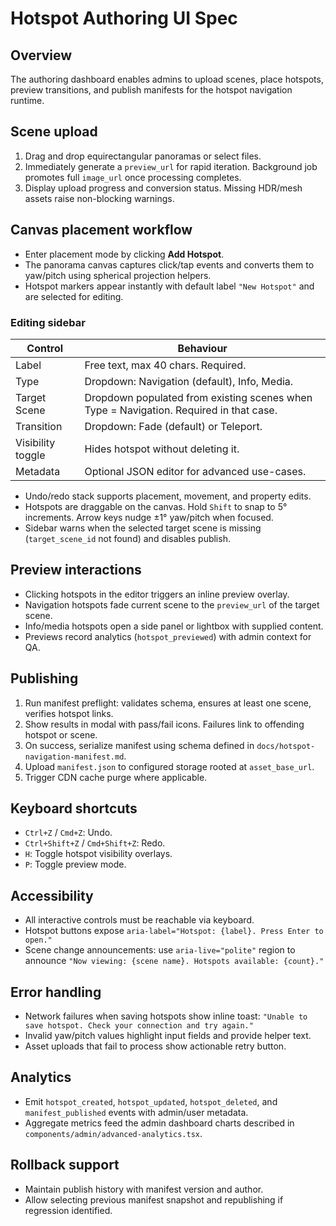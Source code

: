 # Hotspot Authoring UI Spec

## Overview
The authoring dashboard enables admins to upload scenes, place hotspots, preview transitions, and publish manifests for the hotspot navigation runtime.

## Scene upload
1. Drag and drop equirectangular panoramas or select files.
2. Immediately generate a `preview_url` for rapid iteration. Background job promotes full `image_url` once processing completes.
3. Display upload progress and conversion status. Missing HDR/mesh assets raise non-blocking warnings.

## Canvas placement workflow
* Enter placement mode by clicking **Add Hotspot**.
* The panorama canvas captures click/tap events and converts them to yaw/pitch using spherical projection helpers.
* Hotspot markers appear instantly with default label `"New Hotspot"` and are selected for editing.

### Editing sidebar
| Control | Behaviour |
| --- | --- |
| Label | Free text, max 40 chars. Required. |
| Type | Dropdown: Navigation (default), Info, Media. |
| Target Scene | Dropdown populated from existing scenes when Type = Navigation. Required in that case. |
| Transition | Dropdown: Fade (default) or Teleport. |
| Visibility toggle | Hides hotspot without deleting it. |
| Metadata | Optional JSON editor for advanced use-cases. |

* Undo/redo stack supports placement, movement, and property edits.
* Hotspots are draggable on the canvas. Hold `Shift` to snap to 5° increments. Arrow keys nudge ±1° yaw/pitch when focused.
* Sidebar warns when the selected target scene is missing (`target_scene_id` not found) and disables publish.

## Preview interactions
* Clicking hotspots in the editor triggers an inline preview overlay.
* Navigation hotspots fade current scene to the `preview_url` of the target scene.
* Info/media hotspots open a side panel or lightbox with supplied content.
* Previews record analytics (`hotspot_previewed`) with admin context for QA.

## Publishing
1. Run manifest preflight: validates schema, ensures at least one scene, verifies hotspot links.
2. Show results in modal with pass/fail icons. Failures link to offending hotspot or scene.
3. On success, serialize manifest using schema defined in `docs/hotspot-navigation-manifest.md`.
4. Upload `manifest.json` to configured storage rooted at `asset_base_url`.
5. Trigger CDN cache purge where applicable.

## Keyboard shortcuts
* `Ctrl+Z` / `Cmd+Z`: Undo.
* `Ctrl+Shift+Z` / `Cmd+Shift+Z`: Redo.
* `H`: Toggle hotspot visibility overlays.
* `P`: Toggle preview mode.

## Accessibility
* All interactive controls must be reachable via keyboard.
* Hotspot buttons expose `aria-label="Hotspot: {label}. Press Enter to open."`
* Scene change announcements: use `aria-live="polite"` region to announce `"Now viewing: {scene name}. Hotspots available: {count}."`

## Error handling
* Network failures when saving hotspots show inline toast: `"Unable to save hotspot. Check your connection and try again."`
* Invalid yaw/pitch values highlight input fields and provide helper text.
* Asset uploads that fail to process show actionable retry button.

## Analytics
* Emit `hotspot_created`, `hotspot_updated`, `hotspot_deleted`, and `manifest_published` events with admin/user metadata.
* Aggregate metrics feed the admin dashboard charts described in `components/admin/advanced-analytics.tsx`.

## Rollback support
* Maintain publish history with manifest version and author.
* Allow selecting previous manifest snapshot and republishing if regression identified.
